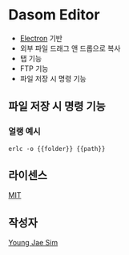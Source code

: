# Dasom Editor
- [Electron](https://electron.atom.io/) 기반
- 외부 파일 드래그 앤 드롭으로 복사
- 탭 기능
- FTP 기능
- 파일 저장 시 명령 기능

## 파일 저장 시 명령 기능
### 얼랭 예시
```
erlc -o {{folder}} {{path}}
```

## 라이센스
[MIT](LICENSE)

## 작성자
[Young Jae Sim](https://github.com/Hanul)